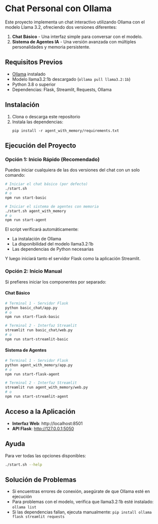 # Chat Personal con Ollama

Este proyecto implementa un chat interactivo utilizando Ollama con el modelo Llama 3.2, ofreciendo dos versiones diferentes:

1. **Chat Básico** - Una interfaz simple para conversar con el modelo.
2. **Sistema de Agentes IA** - Una versión avanzada con múltiples personalidades y memoria persistente.

## Requisitos Previos

- [Ollama](https://ollama.com) instalado
- Modelo llama3.2:1b descargado (`ollama pull llama3.2:1b`)
- Python 3.8 o superior
- Dependencias: Flask, Streamlit, Requests, Ollama

## Instalación

1. Clona o descarga este repositorio
2. Instala las dependencias:
   ```
   pip install -r agent_with_memory/requirements.txt
   ```

## Ejecución del Proyecto

### Opción 1: Inicio Rápido (Recomendado)

Puedes iniciar cualquiera de las dos versiones del chat con un solo comando:

```bash
# Iniciar el chat básico (por defecto)
./start.sh
# o
npm run start-basic

# Iniciar el sistema de agentes con memoria
./start.sh agent_with_memory
# o
npm run start-agent
```

El script verificará automáticamente:
- La instalación de Ollama
- La disponibilidad del modelo llama3.2:1b
- Las dependencias de Python necesarias

Y luego iniciará tanto el servidor Flask como la aplicación Streamlit.

### Opción 2: Inicio Manual

Si prefieres iniciar los componentes por separado:

#### Chat Básico

```bash
# Terminal 1 - Servidor Flask
python basic_chat/app.py
# o
npm run start-flask-basic

# Terminal 2 - Interfaz Streamlit
streamlit run basic_chat/web.py
# o
npm run start-streamlit-basic
```

#### Sistema de Agentes

```bash
# Terminal 1 - Servidor Flask
python agent_with_memory/app.py
# o
npm run start-flask-agent

# Terminal 2 - Interfaz Streamlit
streamlit run agent_with_memory/web.py
# o
npm run start-streamlit-agent
```

## Acceso a la Aplicación

- **Interfaz Web**: http://localhost:8501
- **API Flask**: http://127.0.0.1:5050

## Ayuda

Para ver todas las opciones disponibles:

```bash
./start.sh --help
```

## Solución de Problemas

- Si encuentras errores de conexión, asegúrate de que Ollama esté en ejecución
- Para problemas con el modelo, verifica que llama3.2:1b esté instalado: `ollama list`
- Si las dependencias fallan, ejecuta manualmente: `pip install ollama flask streamlit requests`